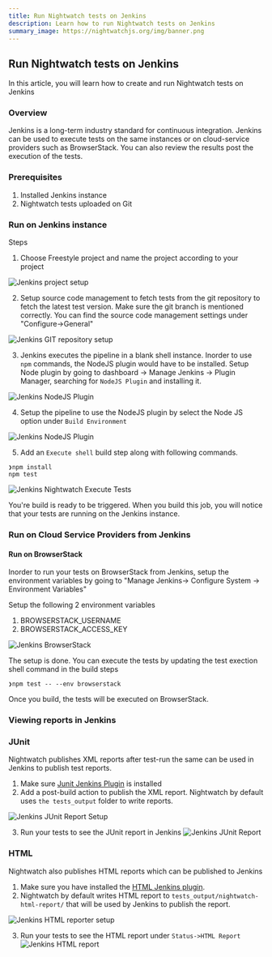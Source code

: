 ```yaml
---
title: Run Nightwatch tests on Jenkins
description: Learn how to run Nightwatch tests on Jenkins
summary_image: https://nightwatchjs.org/img/banner.png
---
```


<div class="page-header"><h2>Run Nightwatch tests on Jenkins</h2></div>

In this article, you will learn how to create and run Nightwatch tests on Jenkins

### Overview

Jenkins is a long-term industry standard for continuous integration. Jenkins can be used to execute tests on the same instances or on cloud-service providers such as BrowserStack. You can also review the results post the execution of  the tests. 

### Prerequisites
1. Installed Jenkins instance
2. Nightwatch tests uploaded on Git

### Run on Jenkins instance

Steps

1. Choose Freestyle project and name the project according to your project

![Jenkins project setup](https://user-images.githubusercontent.com/1677755/177561718-3d9742e8-dcdc-4430-9b48-ca2eeb054023.png)

2. Setup source code management to fetch tests from the git repository to fetch the latest test version. Make sure the git branch is mentioned correctly. You can find the source code management settings under "Configure->General"

![Jenkins GIT repository setup](https://user-images.githubusercontent.com/1677755/177564242-f5d2161b-a7f8-4be9-9923-7e12cfce645b.png)

3. Jenkins executes the pipeline in a blank shell instance. Inorder to use `npm` commands, the NodeJS plugin would have to be installed. Setup Node plugin by going to dashboard -> Manage Jenkins -> Plugin Manager, searching for `NodeJS Plugin` and installing it.

![Jenkins NodeJS Plugin](https://user-images.githubusercontent.com/1677755/177565528-0d97bcf8-307d-412f-9b5f-8b091f32680f.png)

4. Setup the pipeline to use the NodeJS plugin by select the Node JS option under `Build Environment`

![Jenkins NodeJS Plugin](https://user-images.githubusercontent.com/1677755/177566306-ff7eb83b-021e-4325-8746-1f6da9fbb058.png)

5. Add an `Execute shell` build step along with following commands. 

<pre><code class="language-bash">❯npm install
npm test</code></pre>

![Jenkins Nightwatch Execute Tests](https://user-images.githubusercontent.com/1677755/177566752-6fd5e4d0-96a8-47f7-bd93-3cc7c597d4ba.png)

You're build is ready to be triggered. When you build this job, you will notice that your tests are running on the Jenkins instance.

### Run on Cloud Service Providers from Jenkins

#### Run on BrowserStack

Inorder to run your tests on BrowserStack from Jenkins, setup the environment variables by going to "Manage Jenkins-> Configure System -> Environment Variables"

Setup the following 2 environment variables
1. BROWSERSTACK_USERNAME
2. BROWSERSTACK_ACCESS_KEY

![Jenkins BrowserStack](https://user-images.githubusercontent.com/1677755/177569029-da96b37d-6377-404f-9562-315d0694997d.png)

The setup is done. You can execute the tests by updating the test exection shell command in the build steps

<pre><code class="language-bash">❯npm test -- --env browserstack</code></pre>

Once you build, the tests will be executed on BrowserStack. 


### Viewing reports in Jenkins

### JUnit
Nightwatch publishes XML reports after test-run the same can be used in Jenkins to publish test reports.

1. Make sure [Junit Jenkins Plugin](https://plugins.jenkins.io/junit/) is installed
2. Add a post-build action to publish the XML report. Nightwatch by default uses `the tests_output` folder to write reports.

![Jenkins JUnit Report Setup](https://user-images.githubusercontent.com/1677755/178725915-ec67050c-8274-4379-8a5c-771fe9239f89.png)

3. Run your tests to see the JUnit report in Jenkins
![Jenkins JUnit Report](https://user-images.githubusercontent.com/1677755/178726091-3f7a7c51-76bf-4944-88f0-5c00da8fa398.png)


### HTML
Nightwatch also publishes HTML reports which can be published to Jenkins

1. Make sure you have installed the [HTML Jenkins plugin](https://plugins.jenkins.io/htmlpublisher/).
2. Nightwatch by default writes HTML report to `tests_output/nightwatch-html-report/` that will be used by Jenkins to publish the report.

![Jenkins HTML reporter setup](https://user-images.githubusercontent.com/1677755/178726263-5c0cffde-85e9-41f1-93e5-dabbda9fe04e.png)

3. Run your tests to see the HTML report under `Status->HTML Report`
![Jenkins HTML report](https://user-images.githubusercontent.com/1677755/178733403-8205f8ad-81a0-47d7-99aa-676e6e211aa2.png)
